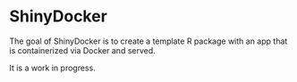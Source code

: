 # ShinyDocker

The goal of ShinyDocker is to create a template R package with an app that is containerized via Docker and served.

It is a work in progress.


